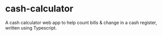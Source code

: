 # cash-calculator
A cash calculator web app to help count bills & change in a cash register, written using Typescript.
